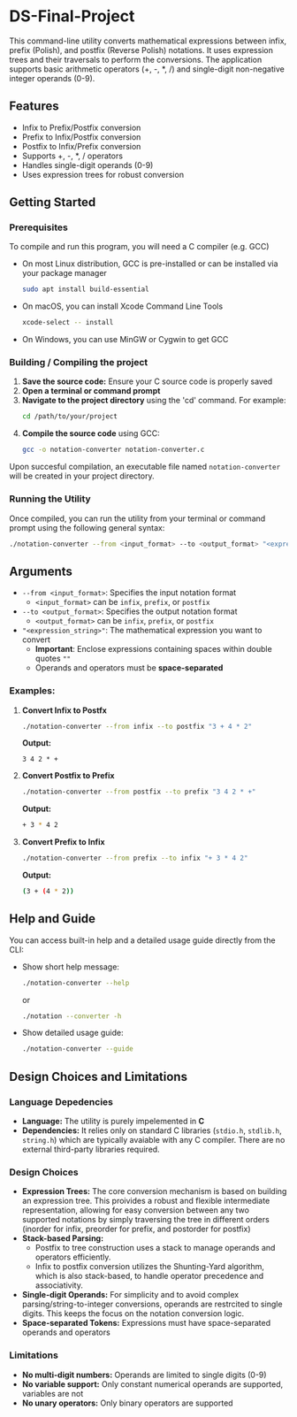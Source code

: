 # DS-Final-Project
This command-line utility converts mathematical expressions between infix, prefix (Polish), and postfix (Reverse Polish) notations. It uses expression trees and their traversals to perform the conversions. The application supports basic arithmetic operators (+, -, *, /) and single-digit non-negative integer operands (0-9).

## Features
- Infix to Prefix/Postfix conversion
- Prefix to Infix/Postfix conversion
- Postfix to Infix/Prefix conversion
- Supports +, -, *, / operators
- Handles single-digit operands (0-9)
- Uses expression trees for robust conversion

## Getting Started

### Prerequisites
To compile and run this program, you will need a C compiler (e.g. GCC)
- On most Linux distribution, GCC is pre-installed or can be installed via your package manager
  ```bash
  sudo apt install build-essential
  ```
- On macOS, you can install Xcode Command Line Tools
  ```bash
  xcode-select -- install
  ```
- On Windows, you can use MinGW or Cygwin to get GCC

### Building / Compiling the project
1. **Save the source code:** Ensure your C source code is properly saved
2. **Open a terminal or command prompt**
3. **Navigate to the project directory** using the 'cd' command. For example:
   ```bash
   cd /path/to/your/project
   ```
4. **Compile the source code** using GCC:
   ```bash
   gcc -o notation-converter notation-converter.c
    ```
Upon succesful compilation, an executable file named `notation-converter` will be created in your project directory.

### Running the Utility
Once compiled, you can run the utility from your terminal or command prompt using the following general syntax:
```bash
./notation-converter --from <input_format> --to <output_format> "<expression_string>"
```

## Arguments
- `--from <input_format>`: Specifies the input notation format
  - `<input_format>` can be `infix`, `prefix`, or `postfix`
- `--to <output_format>`: Specifies the output notation format
  - `<output_format>` can be `infix`, `prefix`, or `postfix`
- `"<expression_string>"`: The mathematical expression you want to convert
  - **Important**: Enclose expressions containing spaces within double quotes `""`
  - Operands and operators must be **space-separated**
  
### Examples:
1. **Convert Infix to Postfx**
   ```bash
   ./notation-converter --from infix --to postfix "3 + 4 * 2"
   ```
   **Output:**
   ```
   3 4 2 * +
   ```
2. **Convert Postfix to Prefix**
    ```bash
    ./notation-converter --from postfix --to prefix "3 4 2 * +"
    ```
    **Output:**
   ```bash
   + 3 * 4 2
   ```
3. **Convert Prefix to Infix**
   ```bash
   ./notation-converter --from prefix --to infix "+ 3 * 4 2"
   ```
   **Output:**
   ```bash
   (3 + (4 * 2))
   ```
## Help and Guide
You can access built-in help and a detailed usage guide directly from the CLI:
- Show short help message:
  ```bash
  ./notation-converter --help
  ```
  or
  ```bash
  ./notation --converter -h
  ```
- Show detailed usage guide:
  ```bash
  ./notation-converter --guide

## Design Choices and Limitations
### Language Depedencies
- **Language:** The utility is purely impelemented in **C**
- **Dependencies:** It relies only on standard C libraries (``stdio.h``, ``stdlib.h``, ``string.h``) which are typically avaiable with any C compiler. There are no external third-party libraries required.

### Design Choices
- **Expression Trees:** The core conversion mechanism is based on building an expression tree. This proivides a robust and flexible intermediate representation, allowing for easy conversion between any two supported notations by simply traversing the tree in different orders (inorder for infix, preorder for prefix, and postorder for postfix)
- **Stack-based Parsing:**
  - Postfix to tree construction uses a stack to manage operands and operators efficiently.
  - Infix to postfix conversion utilizes the Shunting-Yard algorithm, which is also stack-based, to handle operator precedence and associativity.
- **Single-digit Operands:** For simplicity and to avoid complex parsing/string-to-integer conversions, operands are restrcited to single digits. This keeps the focus on the notation conversion logic.
- **Space-separated Tokens:** Expressions must have space-separated operands and operators

### Limitations
- **No multi-digit numbers:** Operands are limited to single digits (0-9)
- **No variable support:** Only constant numerical operands are supported, variables are not
- **No unary operators:** Only binary operators are supported

